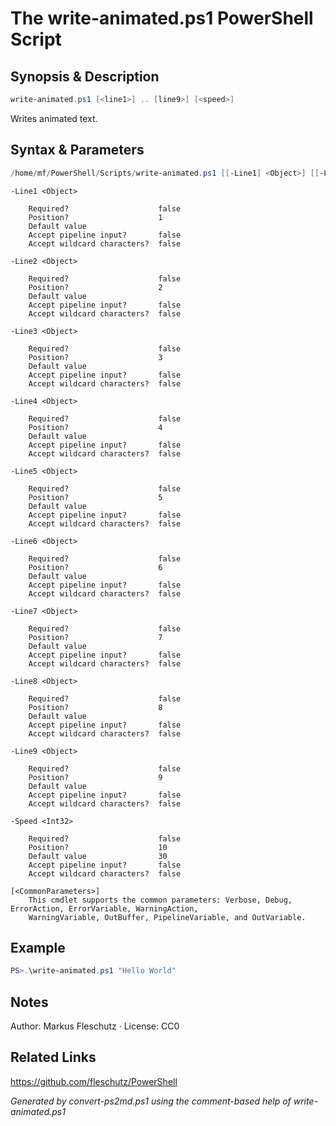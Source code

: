 # The write-animated.ps1 PowerShell Script

## Synopsis & Description
```powershell
write-animated.ps1 [<line1>] .. [line9>] [<speed>]
```

Writes animated text.

## Syntax & Parameters
```powershell
/home/mf/PowerShell/Scripts/write-animated.ps1 [[-Line1] <Object>] [[-Line2] <Object>] [[-Line3] <Object>] [[-Line4] <Object>] [[-Line5] <Object>] [[-Line6] <Object>] [[-Line7] <Object>] [[-Line8] <Object>] [[-Line9] <Object>] [[-Speed] <Int32>] [<CommonParameters>]
```

```
-Line1 <Object>
    
    Required?                    false
    Position?                    1
    Default value                
    Accept pipeline input?       false
    Accept wildcard characters?  false
```

```
-Line2 <Object>
    
    Required?                    false
    Position?                    2
    Default value                
    Accept pipeline input?       false
    Accept wildcard characters?  false
```

```
-Line3 <Object>
    
    Required?                    false
    Position?                    3
    Default value                
    Accept pipeline input?       false
    Accept wildcard characters?  false
```

```
-Line4 <Object>
    
    Required?                    false
    Position?                    4
    Default value                
    Accept pipeline input?       false
    Accept wildcard characters?  false
```

```
-Line5 <Object>
    
    Required?                    false
    Position?                    5
    Default value                
    Accept pipeline input?       false
    Accept wildcard characters?  false
```

```
-Line6 <Object>
    
    Required?                    false
    Position?                    6
    Default value                
    Accept pipeline input?       false
    Accept wildcard characters?  false
```

```
-Line7 <Object>
    
    Required?                    false
    Position?                    7
    Default value                
    Accept pipeline input?       false
    Accept wildcard characters?  false
```

```
-Line8 <Object>
    
    Required?                    false
    Position?                    8
    Default value                
    Accept pipeline input?       false
    Accept wildcard characters?  false
```

```
-Line9 <Object>
    
    Required?                    false
    Position?                    9
    Default value                
    Accept pipeline input?       false
    Accept wildcard characters?  false
```

```
-Speed <Int32>
    
    Required?                    false
    Position?                    10
    Default value                30
    Accept pipeline input?       false
    Accept wildcard characters?  false
```

```
[<CommonParameters>]
    This cmdlet supports the common parameters: Verbose, Debug, ErrorAction, ErrorVariable, WarningAction, 
    WarningVariable, OutBuffer, PipelineVariable, and OutVariable.
```

## Example
```powershell
PS>.\write-animated.ps1 "Hello World"
```


## Notes
Author: Markus Fleschutz · License: CC0

## Related Links
https://github.com/fleschutz/PowerShell

*Generated by convert-ps2md.ps1 using the comment-based help of write-animated.ps1*
